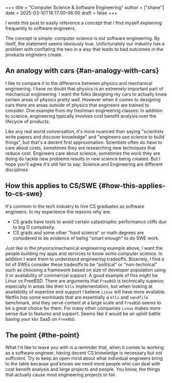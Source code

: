 +++
title = "Computer Science & Software Engineering"
author = ["shane"]
date = 2025-03-10T18:17:00-06:00
draft = false
+++

I wrote this post to easily reference a concept that I find myself explaining
frequently to software engineers.

The concept is simple: <span class="underline">computer science is not software engineering</span>. By itself,
the statement seems obviously true. Unfortunately our industry has a problem with conflating the two
in a way that leads to bad outcomes in the products engineers create.


## An analogy with cars {#an-analogy-with-cars}

I like to compare it to the difference between
physics and mechanical engineering. I have no doubt that physics is an extremely important
part of mechanical engineering. I want the folks designing my cars to actually know certain
areas of physics pretty well. However when it comes to designing cars there are areas outside of
physics that engineers are trained to consider. One example from my freshman engineering classes: In
addition to science, engineering typically involves cost benefit analysis over the lifecycle of products.

Like any real world conversation, it's more nuanced than saying "scientists write papers and discover knowledge" and
"engineers use science to build things", but that's a decent first approximation. Scientists often
do have to care about costs, sometimes they are researching new techniques that reduce cost. Engineers care about science,
sometimes the work they are doing do tackle new problems results in new science being created. But I hope you'll agree
it's still fair to say: Science and Engineering are different disciplines.


## How this applies to CS/SWE {#how-this-applies-to-cs-swe}

It's common in the tech industry to hire CS graduates as software engineers. In my experience the reasons why
are:

-   CS grads have tools to avoid certain catastrophic performance cliffs due to big O complexity.
-   CS grads and some other "hard science" or math degrees are considered to be evidence of being "smart enough" to do SWE work.

Just like in the physics/mechanical engineering example above, I want the people
building my apps and services to know some computer science. In addition I want them to understand engineering tradeoffs. Bizarrely,
I find a lot of SWEs consider these tradeoffs to be "political" or "non-technical" such as choosing a framework based on
size of developer population using it or availability of commercial support. A good example of this might be Linux vs FreeBSD.
There are arguments that `FreeBSD` is technically superior, especially in areas like their `ktls` implementation,
but when looking at availability of expertise and support I believe `Linux` will have more available.
Netflix has some workloads that are essentially a `ktls` and `sendfile` benchmark, and they serve
content at a large scale and `FreeBSD` seems to be a great choice for them. For many other
companies `Linux` makes more sense due to features and support. Seems like
it would be an uphill battle basing your `k8s` SaaS on `FreeBSD`.


## The point {#the-point}

What I'd like to leave you with is a reminder that, when it comes to working as a software engineer, having decent
CS knowledge is necessary but not sufficient. Try to keep an open mind about what individual engineers bring to the
table because god knows we need more people who can deal with cost benefit analysis and large projects and people. You know,
the things that <span class="underline">actually</span> cause most engineering projects to fail.
